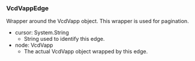 ### VcdVappEdge
Wrapper around the VcdVapp object. This wrapper is used for pagination.

- cursor: System.String
  - String used to identify this edge.
- node: VcdVapp
  - The actual VcdVapp object wrapped by this edge.
